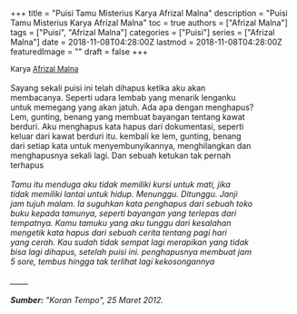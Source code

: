 +++
title = "Puisi Tamu Misterius Karya Afrizal Malna"
description = "Puisi Tamu Misterius Karya Afrizal Malna"
toc = true
authors = ["Afrizal Malna"]
tags = ["Puisi", "Afrizal Malna"]
categories = ["Puisi"]
series = ["Afrizal Malna"]
date = 2018-11-08T04:28:00Z
lastmod = 2018-11-08T04:28:00Z
featuredImage = ""
draft = false
+++

<div style="text-align: justify;">
<div style="font-size: small;">Karya <a href="/authors/afrizal-malna/" target="_blank">Afrizal Malna</a></div><br />
Sayang sekali puisi ini telah dihapus ketika aku akan<br />membacanya. Seperti udara lembab yang menarik lenganku<br />untuk memegang yang akan jatuh. Ada apa dengan menghapus?<br />Lem, gunting, benang yang membuat bayangan tentang kawat<br />berduri. Aku menghapus kata hapus dari dokumentasi, seperti<br />keluar dari kawat berduri itu. kembali ke lem, gunting, benang<br />dari setiap kata untuk menyembunyikannya, menghilangkan dan<br />menghapusnya sekali lagi. Dan sebuah ketukan tak pernah<br />terhapus</i><br /><br /><i>Tamu itu menduga aku tidak memiliki kursi untuk mati, jika<br />tidak memiliki lantai untuk hidup. Menunggu. Ditunggu. Janji<br />jam tujuh malam. Ia suguhkan kata penghapus dari sebuah toko<br />buku kepada tamunya, seperti bayangan yang terlepas dari<br />tempatnya. Kamu tamuku yang aku tunggu dari kesalahan<br />mengetik kata hapus dari sebuah cerita tentang pagi hari<br />yang cerah. Kau sudah tidak sempat lagi merapikan yang tidak<br />bisa lagi dihapus, setelah puisi ini. penghapusnya membuat jam<br />5 sore, tembus hingga tak terlihat lagi kekosongannya<br /><br />
_____<br /><br />
<b>Sumber:</b> "Koran Tempo", 25 Maret 2012.</div>
